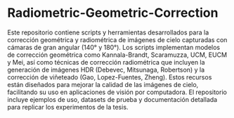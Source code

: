 # Radiometric-Geometric-Correction
Este repositorio contiene scripts y herramientas desarrollados para la corrección geométrica y radiométrica de imágenes de cielo capturadas con cámaras de gran angular (140° y 180°). Los scripts implementan modelos de corrección geométrica como Kannala-Brandt, Scaramuzza, UCM, EUCM y Mei, así como técnicas de corrección radiométrica que incluyen la generación de imágenes HDR (Debevec, Mitsunaga, Robertson) y la corrección de viñeteado (Gao, Lopez-Fuentes, Zheng). Estos recursos están diseñados para mejorar la calidad de las imágenes de cielo, facilitando su uso en aplicaciones de visión por computadora. El repositorio incluye ejemplos de uso, datasets de prueba y documentación detallada para replicar los experimentos de la tesis.
